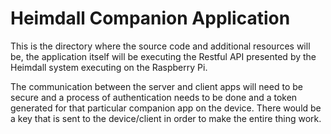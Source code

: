 # Heimdall Companion Application

This is the directory where the source code and additional resources will be,
the application itself will be executing the Restful API presented by the
Heimdall system executing on the Raspberry Pi.

The communication between the server and client apps will need to be secure and
a process of authentication needs to be done and a token generated for that
particular companion app on the device. There would be a key that is sent to
the device/client in order to make the entire thing work.
